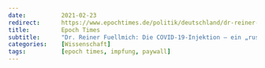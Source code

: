 ```yaml
---
date:          2021-02-23
redirect:      https://www.epochtimes.de/politik/deutschland/dr-reiner-fuellmich-die-covid-19-injektion-ein-russisches-roulettespiel-a3454136.html
title:         Epoch Times
subtitle:      "Dr. Reiner Fuellmich: Die COVID-19-Injektion – ein „russisches Roulettespiel“"
categories:    [Wissenschaft]
tags:          [epoch times, impfung, paywall]
---
```

